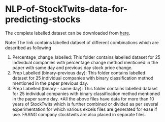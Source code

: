 # NLP-of-StockTwits-data-for-predicting-stocks

The complete labelled dataset can be downloaded from [here](https://unisyd-my.sharepoint.com/:f:/g/personal/mukul_jaggi_sydney_edu_au/EjOFnuPvH3FNqu-GkFlFgZoBwKA941BMqBsS0mFaKALRKw).

Note: The link contains labelled dataset of different combinations which are described as following
1. Percentage_change_labelled: This folder contains labelled dataset for 25 individual companies with percentage change method mentioned in the paper with same day and previous                                day stock price change.
2. Prep Labelled (binary-previous day): This folder contains labelled dataset for 25 individual companies with binary classification method mentioned in the paper previous day.
3. Prep Labelled (binary - same day): This folder contains labelled dataset for 25 individual companies with binary classification method mentioned in the paper same day.
*All the above files have data for more than 10 years of StockTwits which is further combined or divided as per several experimentation for which various excels files are generated for ease if use. FAANG company stocktwits are also placed in separate files.
